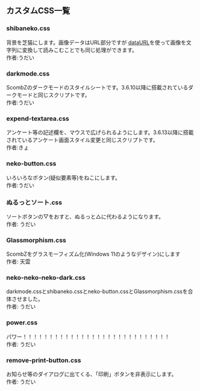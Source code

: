 ## カスタムCSS一覧
### shibaneko.css
背景を芝猫にします。画像データはURL部分ですが
[dataURL](https://hi0a.com/demo/-js/img-base64-datauri/)を使って画像を文字列に変換して読みこむことでも同じ処理ができます。<br>
作者:うだい
### darkmode.css
ScombZのダークモードのスタイルシートです。3.6.10以降に搭載されているダークモードと同じスクリプトです。<br>
作者:うだい
### expend-textarea.css
アンケート等の記述欄を、マウスで広げられるようにします。3.6.13以降に搭載されているアンケート画面スタイル変更と同じスクリプトです。<br>
作者:きょ
### neko-button.css
いろいろなボタン(疑似要素等)をねこにします。<br>
作者:うだい
### ぬるっとソート.css
ソートボタンの▽をおすと、ぬるっと△に代わるようになります。<br>
作者: うだい
### Glassmorphism.css
ScombZをグラスモーフィズム化(Windows 11のようなデザイン)にします<br>
作者: 天雲
### neko-neko-neko-dark.css
darkmode.cssとshibaneko.cssとneko-button.cssとGlassmorphism.cssを合体させました。<br>
作者: うだい
### power.css
パワー！！！！！！！！！！！！！！！！！！！！！！！！！！！！<br>
作者: うだい
### remove-print-button.css
お知らせ等のダイアログに出てくる、「印刷」ボタンを非表示にします。<br>
作者: うだい
